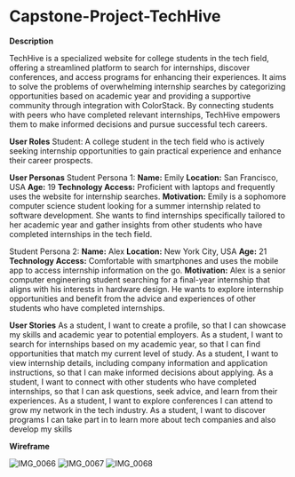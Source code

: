 # Capstone-Project-TechHive

**Description**

TechHive is a specialized website for college students in the tech field, offering a streamlined platform to search for internships, discover conferences, and access programs for enhancing their experiences. It aims to solve the problems of overwhelming internship searches by categorizing opportunities based on academic year and providing a supportive community through integration with ColorStack. By connecting students with peers who have completed relevant internships, TechHive empowers them to make informed decisions and pursue successful tech careers.

**User Roles**
Student: A college student in the tech field who is actively seeking internship opportunities to gain practical experience and enhance their career prospects.

**User Personas**
Student Persona 1:
**Name:** Emily
**Location:** San Francisco, USA
**Age:** 19
**Technology Access:** Proficient with laptops and frequently uses the website for internship searches.
**Motivation:** Emily is a sophomore computer science student looking for a summer internship related to software development. She wants to find internships specifically tailored to her academic year and gather insights from other students who have completed internships in the tech field.


Student Persona 2:
**Name:** Alex
**Location:** New York City, USA
**Age:** 21
**Technology Access:** Comfortable with smartphones and uses the mobile app to access internship information on the go.
**Motivation:** Alex is a senior computer engineering student searching for a final-year internship that aligns with his interests in hardware design. He wants to explore internship opportunities and benefit from the advice and experiences of other students who have completed internships.


**User Stories**
As a student, I want to create a profile, so that I can showcase my skills and academic year to potential employers.
As a student, I want to search for internships based on my academic year, so that I can find opportunities that match my current level of study.
As a student, I want to view internship details, including company information and application instructions, so that I can make informed decisions about applying.
As a student, I want to connect with other students who have completed internships, so that I can ask questions, seek advice, and learn from their experiences.
As a student, I want to explore conferences I can attend to grow my network in the tech industry.
As a student, I want to discover programs I can take part in to learn more about tech companies and also develop my skills

**Wireframe**

![IMG_0066](https://github.com/Ememobong28/Capstone-Project-TechHive/assets/84681087/f2d0eeff-0557-4941-9213-c133b5bff221)
![IMG_0067](https://github.com/Ememobong28/Capstone-Project-TechHive/assets/84681087/185eb9da-ff0b-4fc9-8b6d-a2b72080a71d)
![IMG_0068](https://github.com/Ememobong28/Capstone-Project-TechHive/assets/84681087/ebdfe944-fe26-4768-944c-cbaf474d9168)


